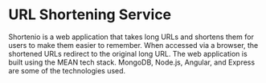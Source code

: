 # URL Shortening Service
Shortenio is a web application that takes long URLs and shortens them for users to make them easier to remember. When accessed via a browser, the shortened URLs redirect to the original long URL. The web application is built using the MEAN tech stack. MongoDB, Node.js, Angular, and Express are some of the technologies used.

